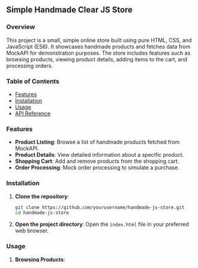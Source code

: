 ## Simple Handmade Clear JS Store

### Overview

This project is a small, simple online store built using pure HTML, CSS, and JavaScript (ES6). It showcases handmade products and fetches data from MockAPI for demonstration purposes. The store includes features such as browsing products, viewing product details, adding items to the cart, and processing orders.

### Table of Contents
- [Features](#features)
- [Installation](#installation)
- [Usage](#usage)
- [API Reference](#api-reference)

### Features

- **Product Listing**: Browse a list of handmade products fetched from MockAPI.
- **Product Details**: View detailed information about a specific product.
- **Shopping Cart**: Add and remove products from the shopping cart.
- **Order Processing**: Mock order processing to simulate a purchase.

### Installation

1. **Clone the repository**:
    ```bash
    git clone https://github.com/yourusername/handmade-js-store.git
    cd handmade-js-store
    ```

2. **Open the project directory**:
    Open the `index.html` file in your preferred web browser.

### Usage

1. **Browsing Products**:
    - Open the `index.html` file in a web browser.
    - The home page will display a list of handmade products fetched from MockAPI.

2. **Viewing Product Details**:
    - Click on a product to view its detailed information.

3. **Adding Items to Cart**:
    - On the product detail page, click the "Add to Cart" button to add the product to your shopping cart.

4. **Viewing the Cart**:
    - Click on the cart icon to view the items in your shopping cart.

5. **Processing Orders**:
    - From the cart page, click the "Checkout" button to simulate order processing.

### API Reference

**MockAPI Endpoint**: `https://mockapi.io/endpoint`

1. **Get Products**:
    - **URL**: `/products`
    - **Method**: `GET`
    - **Response**: Returns a list of products.

2. **Get Product Details**:
    - **URL**: `/products/:id`
    - **Method**: `GET`
    - **Response**: Returns details of a specific product by ID.

